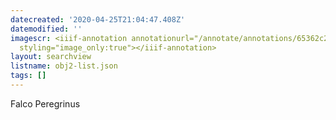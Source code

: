 ```yaml
---
datecreated: '2020-04-25T21:04:47.408Z'
datemodified: ''
imagescr: <iiif-annotation annotationurl="/annotate/annotations/65362c28-8738-11ea-b4ca-5254008afee6.json"
  styling="image_only:true"></iiif-annotation>
layout: searchview
listname: obj2-list.json
tags: []
---
```

Falco Peregrinus